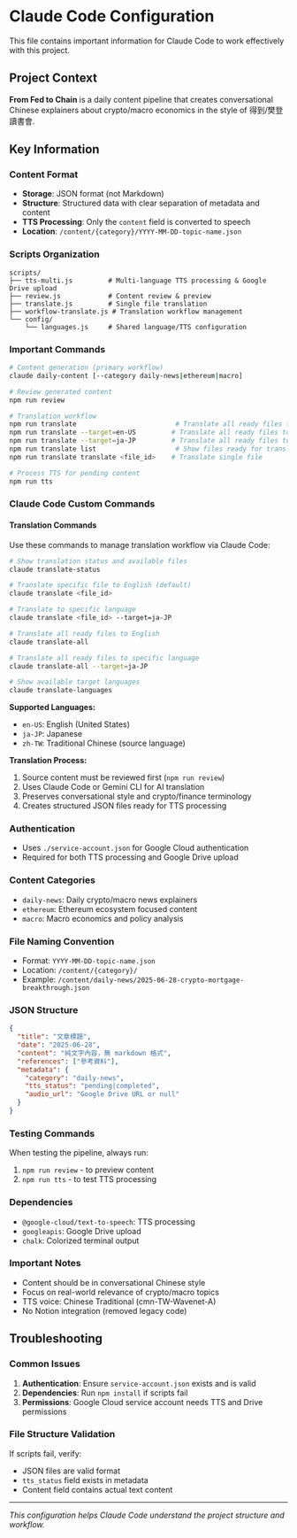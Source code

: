 # Claude Code Configuration

This file contains important information for Claude Code to work effectively with this project.

## Project Context

**From Fed to Chain** is a daily content pipeline that creates conversational Chinese explainers about crypto/macro economics in the style of 得到/樊登讀書會.

## Key Information

### Content Format
- **Storage**: JSON format (not Markdown)
- **Structure**: Structured data with clear separation of metadata and content
- **TTS Processing**: Only the `content` field is converted to speech
- **Location**: `/content/{category}/YYYY-MM-DD-topic-name.json`

### Scripts Organization
```
scripts/
├── tts-multi.js         # Multi-language TTS processing & Google Drive upload
├── review.js            # Content review & preview
├── translate.js         # Single file translation
├── workflow-translate.js # Translation workflow management
└── config/
    └── languages.js     # Shared language/TTS configuration
```

### Important Commands
```bash
# Content generation (primary workflow)
claude daily-content [--category daily-news|ethereum|macro]

# Review generated content
npm run review

# Translation workflow
npm run translate                         # Translate all ready files to ALL languages (en-US, ja-JP)
npm run translate --target=en-US         # Translate all ready files to English only
npm run translate --target=ja-JP         # Translate all ready files to Japanese only
npm run translate list                    # Show files ready for translation
npm run translate translate <file_id>    # Translate single file

# Process TTS for pending content
npm run tts
```

### Claude Code Custom Commands

#### Translation Commands
Use these commands to manage translation workflow via Claude Code:

```bash
# Show translation status and available files
claude translate-status

# Translate specific file to English (default)
claude translate <file_id>

# Translate to specific language
claude translate <file_id> --target=ja-JP

# Translate all ready files to English
claude translate-all

# Translate all ready files to specific language  
claude translate-all --target=ja-JP

# Show available target languages
claude translate-languages
```

**Supported Languages:**
- `en-US`: English (United States)
- `ja-JP`: Japanese
- `zh-TW`: Traditional Chinese (source language)

**Translation Process:**
1. Source content must be reviewed first (`npm run review`)
2. Uses Claude Code or Gemini CLI for AI translation
3. Preserves conversational style and crypto/finance terminology
4. Creates structured JSON files ready for TTS processing

### Authentication
- Uses `./service-account.json` for Google Cloud authentication
- Required for both TTS processing and Google Drive upload

### Content Categories
- `daily-news`: Daily crypto/macro news explainers
- `ethereum`: Ethereum ecosystem focused content
- `macro`: Macro economics and policy analysis

### File Naming Convention
- Format: `YYYY-MM-DD-topic-name.json`
- Location: `/content/{category}/`
- Example: `/content/daily-news/2025-06-28-crypto-mortgage-breakthrough.json`

### JSON Structure
```json
{
  "title": "文章標題",
  "date": "2025-06-28",
  "content": "純文字內容，無 markdown 格式",
  "references": ["參考資料"],
  "metadata": {
    "category": "daily-news",
    "tts_status": "pending|completed",
    "audio_url": "Google Drive URL or null"
  }
}
```

### Testing Commands
When testing the pipeline, always run:
1. `npm run review` - to preview content
2. `npm run tts` - to test TTS processing

### Dependencies
- `@google-cloud/text-to-speech`: TTS processing
- `googleapis`: Google Drive upload
- `chalk`: Colorized terminal output

### Important Notes
- Content should be in conversational Chinese style
- Focus on real-world relevance of crypto/macro topics
- TTS voice: Chinese Traditional (cmn-TW-Wavenet-A)
- No Notion integration (removed legacy code)

## Troubleshooting

### Common Issues
1. **Authentication**: Ensure `service-account.json` exists and is valid
2. **Dependencies**: Run `npm install` if scripts fail
3. **Permissions**: Google Cloud service account needs TTS and Drive permissions

### File Structure Validation
If scripts fail, verify:
- JSON files are valid format
- `tts_status` field exists in metadata
- Content field contains actual text content

---

*This configuration helps Claude Code understand the project structure and workflow.*